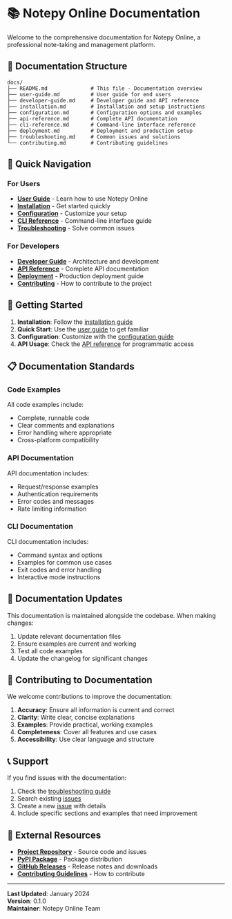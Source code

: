 # 📚 Notepy Online Documentation

Welcome to the comprehensive documentation for Notepy Online, a professional note-taking and management platform.

## 📖 Documentation Structure

```
docs/
├── README.md              # This file - Documentation overview
├── user-guide.md          # User guide for end users
├── developer-guide.md     # Developer guide and API reference
├── installation.md        # Installation and setup instructions
├── configuration.md       # Configuration options and examples
├── api-reference.md       # Complete API documentation
├── cli-reference.md       # Command-line interface reference
├── deployment.md          # Deployment and production setup
├── troubleshooting.md     # Common issues and solutions
└── contributing.md        # Contributing guidelines
```

## 🚀 Quick Navigation

### For Users
- **[User Guide](user-guide.md)** - Learn how to use Notepy Online
- **[Installation](installation.md)** - Get started quickly
- **[Configuration](configuration.md)** - Customize your setup
- **[CLI Reference](cli-reference.md)** - Command-line interface guide
- **[Troubleshooting](troubleshooting.md)** - Solve common issues

### For Developers
- **[Developer Guide](developer-guide.md)** - Architecture and development
- **[API Reference](api-reference.md)** - Complete API documentation
- **[Deployment](deployment.md)** - Production deployment guide
- **[Contributing](contributing.md)** - How to contribute to the project

## 🎯 Getting Started

1. **Installation**: Follow the [installation guide](installation.md)
2. **Quick Start**: Use the [user guide](user-guide.md) to get familiar
3. **Configuration**: Customize with the [configuration guide](configuration.md)
4. **API Usage**: Check the [API reference](api-reference.md) for programmatic access

## 📋 Documentation Standards

### Code Examples
All code examples include:
- Complete, runnable code
- Clear comments and explanations
- Error handling where appropriate
- Cross-platform compatibility

### API Documentation
API documentation includes:
- Request/response examples
- Authentication requirements
- Error codes and messages
- Rate limiting information

### CLI Documentation
CLI documentation includes:
- Command syntax and options
- Examples for common use cases
- Exit codes and error handling
- Interactive mode instructions

## 🔄 Documentation Updates

This documentation is maintained alongside the codebase. When making changes:

1. Update relevant documentation files
2. Ensure examples are current and working
3. Test all code examples
4. Update the changelog for significant changes

## 🤝 Contributing to Documentation

We welcome contributions to improve the documentation:

1. **Accuracy**: Ensure all information is current and correct
2. **Clarity**: Write clear, concise explanations
3. **Examples**: Provide practical, working examples
4. **Completeness**: Cover all features and use cases
5. **Accessibility**: Use clear language and structure

## 📞 Support

If you find issues with the documentation:

1. Check the [troubleshooting guide](troubleshooting.md)
2. Search existing [issues](../../issues)
3. Create a new [issue](../../issues/new) with details
4. Include specific sections and examples that need improvement

## 🔗 External Resources

- **[Project Repository](../../)** - Source code and issues
- **[PyPI Package](https://pypi.org/project/notepy-online/)** - Package distribution
- **[GitHub Releases](../../releases)** - Release notes and downloads
- **[Contributing Guidelines](../../CONTRIBUTING.md)** - How to contribute

---

**Last Updated**: January 2024  
**Version**: 0.1.0  
**Maintainer**: Notepy Online Team 